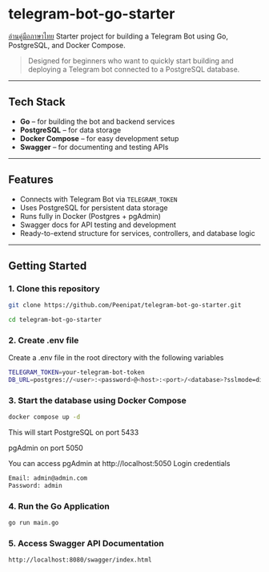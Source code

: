 # telegram-bot-go-starter
[อ่านคู่มือภาษาไทย](https://medium.com/@nipatchapakdee/สร้าง-telegram-bot-ด้วย-go-สำหรับมือใหม่-cbdf4625c780)
Starter project for building a Telegram Bot using Go, PostgreSQL, and Docker Compose.

> Designed for beginners who want to quickly start building and deploying a Telegram bot connected to a PostgreSQL database.

---

## Tech Stack

- **Go** – for building the bot and backend services
- **PostgreSQL** – for data storage
- **Docker Compose** – for easy development setup
- **Swagger** – for documenting and testing APIs

---

## Features

- Connects with Telegram Bot via `TELEGRAM_TOKEN`
- Uses PostgreSQL for persistent data storage
- Runs fully in Docker (Postgres + pgAdmin)
- Swagger docs for API testing and development
- Ready-to-extend structure for services, controllers, and database logic

---

## Getting Started

### 1. Clone this repository

```bash
git clone https://github.com/Peenipat/telegram-bot-go-starter.git

cd telegram-bot-go-starter
```


### 2. Create .env file
Create a .env file in the root directory with the following variables

```bash
TELEGRAM_TOKEN=your-telegram-bot-token
DB_URL=postgres://<user>:<password>@<host>:<port>/<database>?sslmode=disable
```

### 3. Start the database using Docker Compose
```bash
docker compose up -d
```

This will start
PostgreSQL on port 5433

pgAdmin on port 5050

You can access pgAdmin at http://localhost:5050
Login credentials

```bash
Email: admin@admin.com
Password: admin
```

### 4. Run the Go Application

```bash
go run main.go
```

### 5. Access Swagger API Documentation

```bash
http://localhost:8080/swagger/index.html
```
